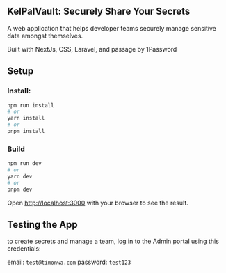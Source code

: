 ## KelPalVault: Securely Share Your Secrets
A web application that helps developer teams securely manage sensitive data amongst themselves.

Built with NextJs, CSS, Laravel, and passage by 1Password

## Setup

### Install:
```bash
npm run install
# or
yarn install
# or
pnpm install
```
### Build
```bash
npm run dev
# or
yarn dev
# or
pnpm dev
```

Open [http://localhost:3000](http://localhost:3000) with your browser to see the result.

## Testing the App
to create secrets and manage a team, log in to the Admin portal using this credentials:

email: `test@timonwa.com`
password: `test123`
